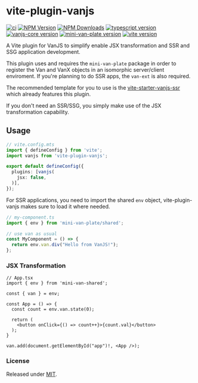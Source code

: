 # vite-plugin-vanjs

[![ci](https://github.com/thednp/vite-plugin-vanjs/actions/workflows/ci.yml/badge.svg)](https://github.com/thednp/vite-plugin-vanjs/actions/workflows/ci.yml)
[![NPM Version](https://img.shields.io/npm/v/vite-plugin-vanjs.svg)](https://www.npmjs.com/package/vite-plugin-vanjs)
[![NPM Downloads](https://img.shields.io/npm/dm/vite-plugin-vanjs.svg)](http://npm-stat.com/charts.html?package=vite-plugin-vanjs)
[![typescript version](https://img.shields.io/badge/typescript-5.7.2-brightgreen)](https://www.typescriptlang.org/)
[![vanjs-core version](https://img.shields.io/badge/vanjs--core-1.5.2-brightgreen)](https://github.com/vanjs-org/van)
[![mini-van-plate version](https://img.shields.io/badge/mini--van--plate-0.6.1-brightgreen)](https://github.com/vanjs-org/mini-van-plate)
[![vite version](https://img.shields.io/badge/vite-6.0.3-brightgreen)](https://github.com/vitejs)

A Vite plugin for VanJS to simplify enable JSX transformation and SSR and SSG application development.

This plugin uses and requires the `mini-van-plate` package in order to register the Van and VanX objects in an isomorphic server/client enviroment. If you're planning to do SSR apps, the `van-ext` is also required.

The recommended template for you to use is the [vite-starter-vanjs-ssr](https://github.com/thednp/vite-starter-vanjs-ssr) which already features this plugin.

If you don't need an SSR/SSG, you simply make use of the JSX transformation capability.

## Usage

```ts
// vite.config.mts
import { defineConfig } from 'vite';
import vanjs from 'vite-plugin-vanjs';

export default defineConfig({
  plugins: [vanjs(
    jsx: false,
  )],
});
```

For SSR applications, you need to import the shared `env` object, vite-plugin-vanjs makes sure to load it where needed.
```ts
// my-component.ts
import { env } from 'mini-van-plate/shared';

// use van as usual
const MyComponent = () => {
  return env.van.div("Hello from VanJS!");
};
```


### JSX Transformation

```tsx
// App.tsx
import { env } from 'mini-van-shared';

const { van } = env;

const App = () => {
  const count = env.van.state(0);

  return (
    <button onClick={() => count++}>{count.val}</button>
  );
}

van.add(document.getElementById("app")!, <App />);

```



### License
Released under [MIT](LICENSE).